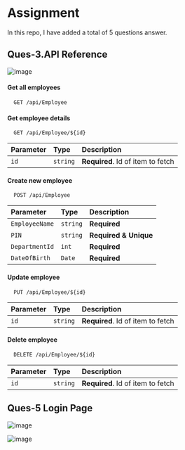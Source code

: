 
# Assignment

In this repo, I have added a total of 5 questions answer.





## Ques-3.API Reference

![image](https://github.com/kazimusaddirafi/BURO-BD-Assignment/assets/169454107/59d4628e-653d-49b1-9ef5-e62125e06415)

#### Get all employees

```http
  GET /api/Employee
```


#### Get employee details

```http
  GET /api/Employee/${id}
```

| Parameter | Type     | Description                       |
| :-------- | :------- | :-------------------------------- |
| `id`      | `string` | **Required**. Id of item to fetch |

#### Create new employee
```http
  POST /api/Employee
```

| Parameter | Type     | Description                       |
| :-------- | :------- | :-------------------------------- |
| `EmployeeName`      | `string` | **Required** |
| `PIN`      | `string` | **Required & Unique** |
| `DepartmentId`      | `int` | **Required** |
| `DateOfBirth`      | `Date` | **Required** |

#### Update employee
```http
  PUT /api/Employee/${id}
```

| Parameter | Type     | Description                       |
| :-------- | :------- | :-------------------------------- |
| `id`      | `string` | **Required**. Id of item to fetch |

#### Delete employee
```http
  DELETE /api/Employee/${id}
```

| Parameter | Type     | Description                       |
| :-------- | :------- | :-------------------------------- |
| `id`      | `string` | **Required**. Id of item to fetch |


## Ques-5  Login Page

![image](https://github.com/kazimusaddirafi/BURO-BD-Assignment/assets/169454107/920add11-3784-49b3-9701-ba5f5c293699)

![image](https://github.com/kazimusaddirafi/BURO-BD-Assignment/assets/169454107/d5a55383-42b3-48fc-b800-f86ef7873cae)







